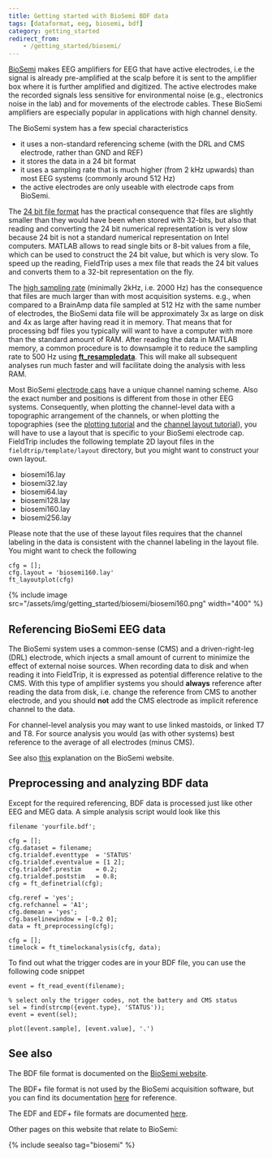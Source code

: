```yaml
---
title: Getting started with BioSemi BDF data
tags: [dataformat, eeg, biosemi, bdf]
category: getting_started
redirect_from:
    - /getting_started/biosemi/
---
```


[BioSemi](http://www.biosemi.com) makes EEG amplifiers for EEG that have active electrodes, i.e the signal is already pre-amplified at the scalp before it is sent to the amplifier box where it is further amplified and digitized. The active electrodes make the recorded signals less sensitive for environmental noise (e.g., electronics noise in the lab) and for movements of the electrode cables. These BioSemi amplifiers are especially popular in applications with high channel density.

The BioSemi system has a few special characteristics

- it uses a non-standard referencing scheme (with the DRL and CMS electrode, rather than GND and REF)
- it stores the data in a 24 bit format
- it uses a sampling rate that is much higher (from 2 kHz upwards) than most EEG systems (commonly around 512 Hz)
- the active electrodes are only useable with electrode caps from BioSemi.

The [24 bit file format](http://www.biosemi.com/faq/file_format.htm) has the practical consequence that files are slightly smaller than they would have been when stored with 32-bits, but also that reading and converting the 24 bit numerical representation is very slow because 24 bit is not a standard numerical representation on Intel computers. MATLAB allows to read single bits or 8-bit values from a file, which can be used to construct the 24 bit value, but which is very slow. To speed up the reading, FieldTrip uses a mex file that reads the 24 bit values and converts them to a 32-bit representation on the fly.

The [high sampling rate](http://www.biosemi.com/faq/adjust_samplerate.htm) (minimally 2kHz, i.e. 2000 Hz) has the consequence that files are much larger than with most acquisition systems. e.g., when compared to a BrainAmp data file sampled at 512 Hz with the same number of electrodes, the BioSemi data file will be approximately 3x as large on disk and 4x as large after having read it in memory. That means that for processing bdf files you typically will want to have a computer with more than the standard amount of RAM. After reading the data in MATLAB memory, a common procedure is to downsample it to reduce the sampling rate to 500 Hz using **[ft_resampledata](/reference/ft_resampledata)**. This will make all subsequent analyses run much faster and will facilitate doing the analysis with less RAM.

Most BioSemi [electrode caps](http://www.biosemi.com/headcap.htm) have a unique channel naming scheme. Also the exact number and positions is different from those in other EEG systems. Consequently, when plotting the channel-level data with a topographic arrangement of the channels, or when plotting the topographies (see the [plotting tutorial](/tutorial/plotting#plotting_data_at_the_channel_level) and the [channel layout tutorial](/tutorial/plotting/layout)), you will have to use a layout that is specific to your BioSemi electrode cap. FieldTrip includes the following template 2D layout files in the `fieldtrip/template/layout` directory, but you might want to construct your own layout.

- biosemi16.lay
- biosemi32.lay
- biosemi64.lay
- biosemi128.lay
- biosemi160.lay
- biosemi256.lay

Please note that the use of these layout files requires that the channel labeling in the data is consistent with the channel labeling in the layout file. You might want to check the following

    cfg = [];
    cfg.layout = 'biosemi160.lay'
    ft_layoutplot(cfg)

{% include image src="/assets/img/getting_started/biosemi/biosemi160.png" width="400" %}

## Referencing BioSemi EEG data

The BioSemi system uses a common-sense (CMS) and a driven-right-leg (DRL) electrode, which injects a small amount of current to minimize the effect of external noise sources. When recording data to disk and when reading it into FieldTrip, it is expressed as potential difference relative to the CMS. With this type of amplifier systems you should **always** reference after reading the data from disk, i.e. change the reference from CMS to another electrode, and you should **not** add the CMS electrode as implicit reference channel to the data.

For channel-level analysis you may want to use linked mastoids, or linked T7 and T8. For source analysis you would (as with other systems) best reference to the average of all electrodes (minus CMS).

See also [this](http://www.biosemi.com/faq/cms&drl.htm) explanation on the BioSemi website.

## Preprocessing and analyzing BDF data

Except for the required referencing, BDF data is processed just like other EEG and MEG data. A simple analysis script would look like this

    filename 'yourfile.bdf';

    cfg = [];
    cfg.dataset = filename;
    cfg.trialdef.eventtype  = 'STATUS'
    cfg.trialdef.eventvalue = [1 2];
    cfg.trialdef.prestim    = 0.2;
    cfg.trialdef.poststim   = 0.8;
    cfg = ft_definetrial(cfg);

    cfg.reref = 'yes';
    cfg.refchannel = 'A1';
    cfg.demean = 'yes';
    cfg.baselinewindow = [-0.2 0];
    data = ft_preprocessing(cfg);

    cfg = [];
    timelock = ft_timelockanalysis(cfg, data);

To find out what the trigger codes are in your BDF file, you can use the following code snippet

    event = ft_read_event(filename);

    % select only the trigger codes, not the battery and CMS status
    sel = find(strcmp({event.type}, 'STATUS'));
    event = event(sel);

    plot([event.sample], [event.value], '.')

## See also

The BDF file format is documented on the [BioSemi website](https://www.biosemi.com/faq/file_format.htm).

The BDF+ file format is not used by the BioSemi acquisition software, but you can find its documentation [here](https://www.teuniz.net/edfbrowser/bdfplus%20format%20description.html) for reference.

The EDF and EDF+ file formats are documented [here](https://www.edfplus.info).

Other pages on this website that relate to BioSemi:

{% include seealso tag="biosemi" %}